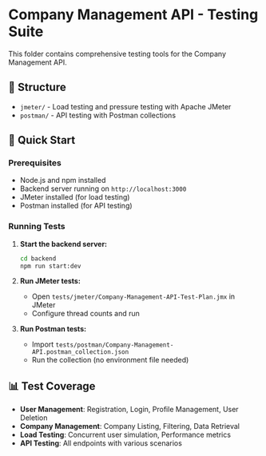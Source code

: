 # Company Management API - Testing Suite

This folder contains comprehensive testing tools for the Company Management API.

## 📁 Structure

- `jmeter/` - Load testing and pressure testing with Apache JMeter
- `postman/` - API testing with Postman collections

## 🚀 Quick Start

### Prerequisites
- Node.js and npm installed
- Backend server running on `http://localhost:3000`
- JMeter installed (for load testing)
- Postman installed (for API testing)

### Running Tests

1. **Start the backend server:**
   ```bash
   cd backend
   npm run start:dev
   ```

2. **Run JMeter tests:**
   - Open `tests/jmeter/Company-Management-API-Test-Plan.jmx` in JMeter
   - Configure thread counts and run

3. **Run Postman tests:**
   - Import `tests/postman/Company-Management-API.postman_collection.json`
   - Run the collection (no environment file needed)

## 📊 Test Coverage

- **User Management**: Registration, Login, Profile Management, User Deletion
- **Company Management**: Company Listing, Filtering, Data Retrieval
- **Load Testing**: Concurrent user simulation, Performance metrics
- **API Testing**: All endpoints with various scenarios
